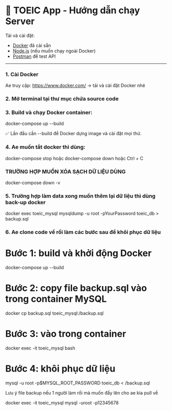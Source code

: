 # 🚀 TOEIC App - Hướng dẫn chạy Server

Tải và cài đặt: 

- [Docker](https://www.docker.com/) đã cài sẵn
- [Node.js](https://nodejs.org/) (nếu muốn chạy ngoài Docker)
- [Postman](https://www.postman.com/downloads/) để test API

---

### 1. Cài Docker

Ae truy cập: https://www.docker.com/ → tải và cài đặt Docker nhé

### 2. Mở terminal tại thư mục chứa source code

### 3. Build và chạy Docker container:

docker-compose up --build

✅ Lần đầu cần --build để Docker dựng image và cài đặt mọi thứ.

### 4. Ae muốn tắt docker thì dùng:  

docker-compose stop hoặc docker-compose down hoặc Ctrl + C

### TRƯỜNG HỢP MUỐN XÓA SẠCH DỮ LIỆU DÙNG 

docker-compose down -v


### 5. Trường hợp làm data xong muốn thêm lại dữ liệu thì dùng back-up docker
docker exec toeic_mysql mysqldump -u root -pYourPassword toeic_db > backup.sql

### 6. Ae clone code về rồi làm các bước sau để khôi phục dữ liệu
# Bước 1: build và khởi động Docker
docker-compose up --build

# Bước 2: copy file backup.sql vào trong container MySQL
docker cp backup.sql toeic_mysql:/backup.sql

# Bước 3: vào trong container
docker exec -it toeic_mysql bash

# Bước 4: khôi phục dữ liệu
mysql -u root -p$MYSQL_ROOT_PASSWORD toeic_db < /backup.sql

Lưu ý file backup nếu 1 người làm rồi mà muốn đẩy lên cho ae kia pull về


docker exec -it toeic_mysql mysql -uroot -p12345678
